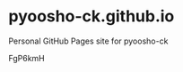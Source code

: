 # pyoosho-ck.github.io
Personal GitHub Pages site for pyoosho-ck

























































FgP6kmH
